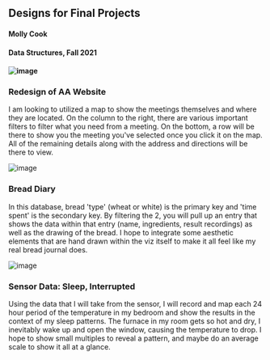 <h2> Designs for Final Projects </h2>
<h4>Molly Cook</h4>
<h4>Data Structures, Fall 2021<h4>

![image](https://user-images.githubusercontent.com/86888346/141022125-61ca4475-0562-4b81-81af-98bdf9be4092.png)
<h3>Redesign of AA Website</h3>
I am looking to utilized a map to show the meetings themselves and where they are located. On the column to the right, there are various important filters to filter what you need from a meeting. On the bottom, a row will be there to show you the meeting you've selected once you click it on the map. All of the remaining details along with the address and directions will be there to view.

![image](https://user-images.githubusercontent.com/86888346/141020869-527b3d84-324e-4828-9df9-d74467df621e.png)
<h3>Bread Diary</h3> 
<p>In this database, bread 'type' (wheat or white) is the primary key and 'time spent' is the secondary key. By filtering the 2, you will pull up an entry that shows the data within that entry (name, ingredients, result recordings) as well as the drawing of the bread. I hope to integrate some aesthetic elements that are hand drawn within the viz itself to make it all feel like my real bread journal does.</p>

![image](https://user-images.githubusercontent.com/86888346/141021176-0c9f4f25-71c5-4596-bd60-7590a998b4c9.png)
<h3>Sensor Data: Sleep, Interrupted</h3>
<p>Using the data that I will take from the sensor, I will record and map each 24 hour period of the temperature in my bedroom and show the results in the context of my sleep patterns. The furnace in my room gets so hot and dry, I inevitably wake up and open the window, causing the temperature to drop. I hope to show small multiples to reveal a pattern, and maybe do an average scale to show it all at a glance. </p>

